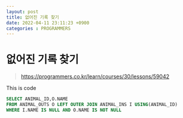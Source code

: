 ```yaml
---
layout: post
title: 없어진 기록 찾기
date: 2022-04-11 23:11:23 +0900
categories : PROGRAMMERS 
---
```

# 없어진 기록 찾기

> https://programmers.co.kr/learn/courses/30/lessons/59042


This is code
``` sql
SELECT ANIMAL_ID,O.NAME
FROM ANIMAL_OUTS O LEFT OUTER JOIN ANIMAL_INS I USING(ANIMAL_ID)
WHERE I.NAME IS NULL AND O.NAME IS NOT NULL
```